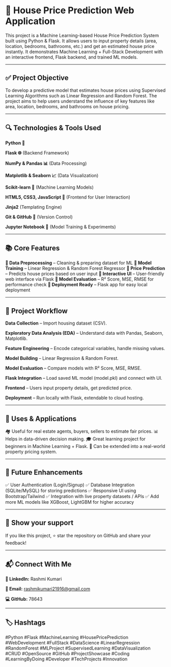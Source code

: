 # 🏡 House Price Prediction Web Application

This project is a Machine Learning-based House Price Prediction System built using Python & Flask.
It allows users to input property details (area, location, bedrooms, bathrooms, etc.) and get an estimated house price instantly.
It demonstrates Machine Learning + Full-Stack Development with an interactive frontend, Flask backend, and trained ML models.

---

## ✅ Project Objective

To develop a predictive model that estimates house prices using Supervised Learning Algorithms such as Linear Regression and Random Forest.
The project aims to help users understand the influence of key features like area, location, bedrooms, and bathrooms on house pricing.

---

## 🔍 Technologies & Tools Used

**Python 🐍**

**Flask 🌐** (Backend Framework)

**NumPy & Pandas 📊** (Data Processing)

**Matplotlib & Seaborn 📈** (Data Visualization)

**Scikit-learn 🤖** (Machine Learning Models)

**HTML5, CSS3, JavaScript 🎨** (Frontend for User Interaction)

**Jinja2** (Templating Engine)

**Git & GitHub 🔗** (Version Control)

**Jupyter Notebook 📓** (Model Training & Experiments)

---

## 📚 Core Features

**🔹 Data Preprocessing** – Cleaning & preparing dataset for ML
**🔹 Model Training** – Linear Regression & Random Forest Regressor
**🔹 Price Prediction** – Predicts house prices based on user input
**🔹 Interactive UI** – User-friendly web interface via Flask
**🔹 Model Evaluation** – R² Score, MSE, RMSE for performance check
**🔹 Deployment Ready** – Flask app for easy local deployment

---

## 📂 Project Workflow

**Data Collection** – Import housing dataset (CSV).

**Exploratory Data Analysis (EDA)** – Understand data with Pandas, Seaborn, Matplotlib.

**Feature Engineering** – Encode categorical variables, handle missing values.

**Model Building** – Linear Regression & Random Forest.

**Model Evaluation** – Compare models with R² Score, MSE, RMSE.

**Flask Integration** – Load saved ML model (model.pkl) and connect with UI.

**Frontend** – Users input property details, get predicted price.

**Deployment** – Run locally with Flask, extendable to cloud hosting.

---

## 🎯 Uses & Applications

🏘️ Useful for real estate agents, buyers, sellers to estimate fair prices.
📊 Helps in data-driven decision making.
🎓 Great learning project for beginners in Machine Learning + Flask.
💼 Can be extended into a real-world property pricing system.

---

## 🔮 Future Enhancements

✅ User Authentication (Login/Signup)
✅ Database Integration (SQLite/MySQL) for storing predictions
✅ Responsive UI using Bootstrap/Tailwind
✅ Integration with live property datasets / APIs
✅ Add more ML models like XGBoost, LightGBM for higher accuracy

---

## 🌟 Show your support

If you like this project, ⭐ star the repository on GitHub and share your feedback!

---

## 📬 Connect With Me

**🔗 LinkedIn:** Rashmi Kumari

**📧 Email:** rashmikumari21916@gmail.com

**💻 GitHub:** 78643

---

## 🏷️ Hashtags

#Python #Flask #MachineLearning #HousePricePrediction #WebDevelopment #FullStack #DataScience #LinearRegression #RandomForest #MLProject #SupervisedLearning #DataVisualization #CRUD #OpenSource #GitHub #ProjectShowcase #Coding #LearningByDoing #Developer #TechProjects #Innovation

